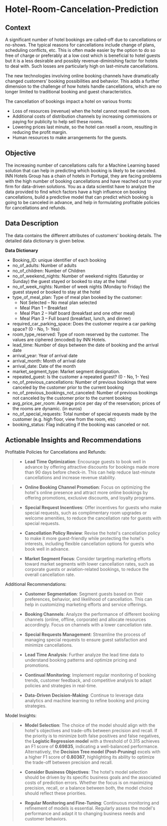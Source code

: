 # Hotel-Room-Cancelation-Prediction

## Context

A significant number of hotel bookings are called-off due to cancellations or no-shows. The typical reasons for cancellations include change of plans, scheduling conflicts, etc. This is often made easier by the option to do so free of charge or preferably at a low cost which is beneficial to hotel guests but it is a less desirable and possibly revenue-diminishing factor for hotels to deal with. Such losses are particularly high on last-minute cancellations.

The new technologies involving online booking channels have dramatically changed customers’ booking possibilities and behavior. This adds a further dimension to the challenge of how hotels handle cancellations, which are no longer limited to traditional booking and guest characteristics.

The cancellation of bookings impact a hotel on various fronts:
* Loss of resources (revenue) when the hotel cannot resell the room.
* Additional costs of distribution channels by increasing commissions or paying for publicity to help sell these rooms.
* Lowering prices last minute, so the hotel can resell a room, resulting in reducing the profit margin.
* Human resources to make arrangements for the guests.

## Objective
The increasing number of cancellations calls for a Machine Learning based solution that can help in predicting which booking is likely to be canceled. INN Hotels Group has a chain of hotels in Portugal, they are facing problems with the high number of booking cancellations and have reached out to your firm for data-driven solutions. You as a data scientist have to analyze the data provided to find which factors have a high influence on booking cancellations, build a predictive model that can predict which booking is going to be canceled in advance, and help in formulating profitable policies for cancellations and refunds.

## Data Description
The data contains the different attributes of customers' booking details. The detailed data dictionary is given below.


**Data Dictionary**

* Booking_ID: unique identifier of each booking
* no_of_adults: Number of adults
* no_of_children: Number of Children
* no_of_weekend_nights: Number of weekend nights (Saturday or Sunday) the guest stayed or booked to stay at the hotel
* no_of_week_nights: Number of week nights (Monday to Friday) the guest stayed or booked to stay at the hotel
* type_of_meal_plan: Type of meal plan booked by the customer:
    * Not Selected – No meal plan selected
    * Meal Plan 1 – Breakfast
    * Meal Plan 2 – Half board (breakfast and one other meal)
    * Meal Plan 3 – Full board (breakfast, lunch, and dinner)
* required_car_parking_space: Does the customer require a car parking space? (0 - No, 1- Yes)
* room_type_reserved: Type of room reserved by the customer. The values are ciphered (encoded) by INN Hotels.
* lead_time: Number of days between the date of booking and the arrival date
* arrival_year: Year of arrival date
* arrival_month: Month of arrival date
* arrival_date: Date of the month
* market_segment_type: Market segment designation.
* repeated_guest: Is the customer a repeated guest? (0 - No, 1- Yes)
* no_of_previous_cancellations: Number of previous bookings that were canceled by the customer prior to the current booking
* no_of_previous_bookings_not_canceled: Number of previous bookings not canceled by the customer prior to the current booking
* avg_price_per_room: Average price per day of the reservation; prices of the rooms are dynamic. (in euros)
* no_of_special_requests: Total number of special requests made by the customer (e.g. high floor, view from the room, etc)
* booking_status: Flag indicating if the booking was canceled or not.

## Actionable Insights and Recommendations
Profitable Policies for Cancellations and Refunds:

>* **Lead Time Optimization**: Encourage guests to book well in advance by offering attractive discounts for bookings made more than 90 days before check-in. This can help reduce last-minute cancellations and increase revenue stability.

>* **Online Booking Channel Promotion**: Focus on optimizing the hotel's online presence and attract more online bookings by offering promotions, exclusive discounts, and loyalty programs.

>* **Special Request Incentives**: Offer incentives for guests who make special requests, such as complimentary room upgrades or welcome amenities, to reduce the cancellation rate for guests with special requests.

>* **Cancellation Policy Review**: Revise the hotel's cancellation policy to make it more guest-friendly while protecting the hotel's interests, including flexible cancellation options for guests who book well in advance.

>* **Market Segment Focus**: Consider targeting marketing efforts toward market segments with lower cancellation rates, such as corporate guests or aviation-related bookings, to reduce the overall cancellation rate.

Additional Recommendations:

>* **Customer Segmentation**: Segment guests based on their preferences, behavior, and likelihood of cancellation. This can help in customizing marketing efforts and service offerings.

>* **Booking Channels**: Analyze the performance of different booking channels (online, offline, corporate) and allocate resources accordingly. Focus on channels with a lower cancellation rate.

>* **Special Requests Management**: Streamline the process of managing special requests to ensure guest satisfaction and minimize cancellations.

>* **Lead Time Analysis**: Further analyze the lead time data to understand booking patterns and optimize pricing and promotions.

>* **Continual Monitoring**: Implement regular monitoring of booking trends, customer feedback, and competitive analysis to adapt policies and strategies in real-time.

>* **Data-Driven Decision-Making**: Continue to leverage data analytics and machine learning to refine booking and pricing strategies.

Model Insights:

>* **Model Selection**: The choice of the model should align with the hotel's objectives and trade-offs between precision and recall. If the priority is to minimize both false positives and false negatives, the **Logistic Regression model** with a threshold of 0.315 achieves an F1 score of **0.69835**, indicating a well-balanced performance. Alternatively, the **Decision Tree model (Post-Pruning)** excels with a higher F1 score of **0.80367**, highlighting its ability to optimize the trade-off between precision and recall.

>* **Consider Business Objectives**: The hotel's model selection should be driven by its specific business goals and the associated costs of prediction errors. Whether the focus is on maximizing precision, recall, or a balance between both, the model choice should reflect these priorities.

>* **Regular Monitoring and Fine-Tuning**: Continuous monitoring and refinement of models is essential. Regularly assess the model's performance and adapt it to changing business needs and customer behaviors.
